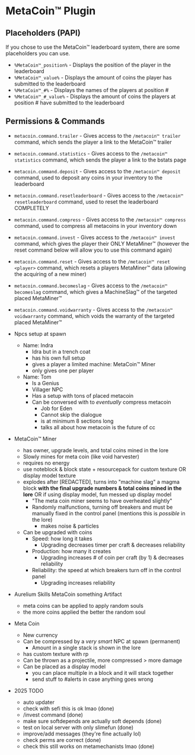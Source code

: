 # MetaCoin™️ Plugin

## Placeholders (PAPI)
If you chose to use the MetaCoin™️ leaderboard system, there are some placeholders you can use.
- `%MetaCoin™_position%` - Displays the position of the player in the leaderboard
- `%MetaCoin™_value%` - Displays the amount of coins the player has submitted to the leaderboard
- `%MetaCoin™_#%` - Displays the names of the players at position #
- `%MetaCoin™_#_value%` - Displays the amount of coins the players at position # have submitted to the leaderboard

## Permissions & Commands
- `metacoin.command.trailer` - Gives access to the `/metacoin™ trailer` command, which sends the player a link to the MetaCoin™ trailer
- `metacoin.command.statistics` - Gives access to the `/metacoin™ statistics` command, which sends the player a link to the bstats page
- `metacoin.command.deposit` - Gives access to the `/metacoin™ deposit` command, used to deposit any coins in your inventory to the leaderboard
- `metacoin.command.resetleaderboard` - Gives access to the `/metacoin™ resetleaderboard` command, used to reset the leaderboard COMPLETELY
- `metacoin.command.compress` - Gives access to the `/metacoin™ compress` command, used to compress all metacoins in your inventory down
- `metacoin.command.invest` - Gives access to the `/metacoin™ invest` command, which gives the player their ONLY MetaMiner™ (however the reset command below will allow you to use this command again)
- `metacoin.command.reset` - Gives access to the `/metacoin™ reset <player>` command, which resets a players MetaMiner™ data (allowing the acquiring of a new miner)
- `metacoin.command.becomeslag` - Gives access to the `/metacoin™ becomeslag` command, which gives a MachineSlag™ of the targeted placed MetaMiner™
- `metacoin.command.voidwarranty` - Gives access to the `/metacoin™ voidwarranty` command, which voids the warranty of the targeted placed MetaMiner™

- Npcs setup at spawn
    - Name: Indra
      - Idra but in a trench coat
      - has his own full setup
      - gives a player a limited machine: MetaCoin:tm: Miner
      - only gives one per player
    - Name: Tom
      - Is a Genius 
      - Villager NPC
      - Has a setup with tons of placed metacoin
      - Can be conversed with to *eventually* compress metacoin
        - Job for Eden 
        - Cannot skip the dialogue
        - is at minimum 8 sections long
        - talks all about how metacoin is the future of cc

- MetaCoin™️ Miner
  - has owner, upgrade levels, and total coins mined in the lore 
  - Slowly mines for meta coin (like void harvester)
  - requires no energy
  - use noteblock & block state + resourcepack for custom texture OR display model texture
  - explodes after [REDACTED], turns into "machine slag" a magma block **with the final upgrade numbers & total coins mined in the lore** OR if using display model, fun messed up display model
    - "The meta coin miner seems to have overheated slightly"
    - Randomly malfunctions, turning off breakers and must be manually fixed in the control panel (mentions this is *possible* in the lore)
      - makes noise & particles
  - Can be upgraded with coins
      - Speed: how long it takes
          - Upgrading decreases timer per craft & decreases reliability
      - Production: how many it creates
          - Upgrading increases # of coin per craft (by 1) & decreases reliability
      - Reliability: the speed at which breakers turn off in the control panel
          - Upgrading increases reliability

- Aurelium Skills MetaCoin something Artifact
  - meta coins can be applied to apply random souls
  - the more coins applied the better the random soul

- Meta Coin
  - New currency
  - Can be compressed by a *very smart* NPC at spawn (permanent)
    - Amount in a single stack is shown in the lore
  - has custom texture with rp
  - Can be thrown as a projectile, more compressed > more damage
  - Can be placed as a display model
    - you can place multiple in a block and it will stack together
    - send stuff to #alerts in case anything goes wrong

- 2025 TODO
  - auto updater
  - check with sefi this is ok lmao (done)
  - /invest command (done)
  - make sure softdepends are actually soft depends (done)
  - test on local server with only slimefun (done)
  - improve/add messages (they're fine actually lol)
  - check perms are correct (done)
  - check this still works on metamechanists lmao (done)
